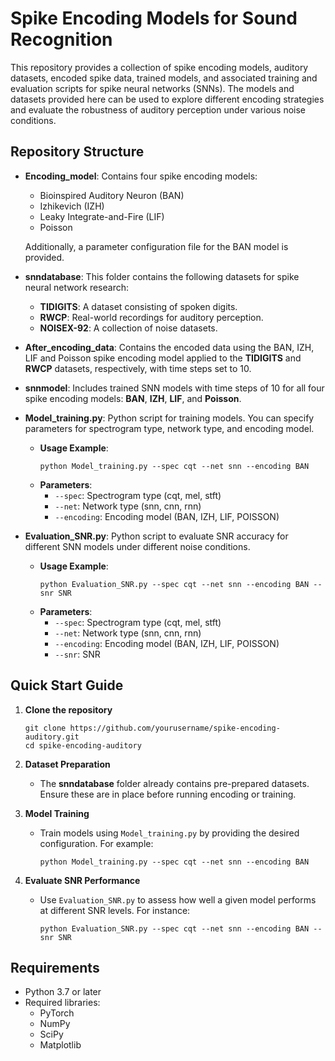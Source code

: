 # Spike Encoding Models for Sound Recognition

This repository provides a collection of spike encoding models, auditory datasets, encoded spike data, trained models, and associated training and evaluation scripts for spike neural networks (SNNs). The models and datasets provided here can be used to explore different encoding strategies and evaluate the robustness of auditory perception under various noise conditions.

## Repository Structure

- **Encoding_model**: Contains four spike encoding models: 
  - Bioinspired Auditory Neuron (BAN)
  - Izhikevich (IZH)
  - Leaky Integrate-and-Fire (LIF)
  - Poisson 

  Additionally, a parameter configuration file for the BAN model is provided.

- **snndatabase**: This folder contains the following datasets for spike neural network research:
  - **TIDIGITS**: A dataset consisting of spoken digits.
  - **RWCP**: Real-world recordings for auditory perception.
  - **NOISEX-92**: A collection of noise datasets.

- **After_encoding_data**: Contains the encoded data using the BAN, IZH, LIF and Poisson spike encoding model applied to the **TIDIGITS** and **RWCP** datasets, respectively, with time steps set to 10.

- **snnmodel**: Includes trained SNN models with time steps of 10 for all four spike encoding models: **BAN**, **IZH**, **LIF**, and **Poisson**.

- **Model_training.py**: Python script for training models. You can specify parameters for spectrogram type, network type, and encoding model.
  - **Usage Example**:
    ```
    python Model_training.py --spec cqt --net snn --encoding BAN
    ```
  - **Parameters**:
    - `--spec`: Spectrogram type (cqt, mel, stft)
    - `--net`: Network type (snn, cnn, rnn)
    - `--encoding`: Encoding model (BAN, IZH, LIF, POISSON)

- **Evaluation_SNR.py**: Python script to evaluate SNR accuracy for different SNN models under different noise conditions.
  - **Usage Example**:
    ```
    python Evaluation_SNR.py --spec cqt --net snn --encoding BAN --snr SNR
    ```
  - **Parameters**:
    - `--spec`: Spectrogram type (cqt, mel, stft)
    - `--net`: Network type (snn, cnn, rnn)
    - `--encoding`: Encoding model (BAN, IZH, LIF, POISSON)
    - `--snr`: SNR

## Quick Start Guide

1. **Clone the repository**
    ```
    git clone https://github.com/yourusername/spike-encoding-auditory.git
    cd spike-encoding-auditory
    ```

2. **Dataset Preparation**
   - The **snndatabase** folder already contains pre-prepared datasets. Ensure these are in place before running encoding or training.

3. **Model Training**
   - Train models using `Model_training.py` by providing the desired configuration. For example:
     ```
     python Model_training.py --spec cqt --net snn --encoding BAN
     ```

4. **Evaluate SNR Performance**
   - Use `Evaluation_SNR.py` to assess how well a given model performs at different SNR levels. For instance:
     ```
     python Evaluation_SNR.py --spec cqt --net snn --encoding BAN --snr SNR
     ```

## Requirements
- Python 3.7 or later
- Required libraries:
  - PyTorch
  - NumPy
  - SciPy
  - Matplotlib


